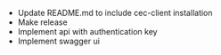 - Update README.md to include cec-client installation
- Make release
- Implement api with authentication key
- Implement swagger ui